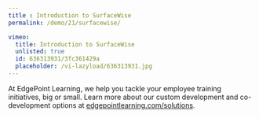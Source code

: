 ```yaml
---
title : Introduction to SurfaceWise
permalink: /demo/21/surfacewise/

vimeo:
  title: Introduction to SurfaceWise
  unlisted: true
  id: 636313931/3fc361429a
  placeholder: /vi-lazyload/636313931.jpg
---
```

At EdgePoint Learning, we help you tackle your employee training initiatives, big or small. Learn more about our custom development and co-development options at [edgepointlearning.com/solutions](/solutions/).